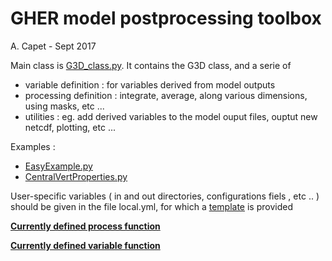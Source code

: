 # GHER model postprocessing toolbox
A. Capet - Sept 2017

Main class is [G3D_class.py](G3D_class.py).
It contains the G3D class, and a serie of 

* variable definition : for variables derived from model outputs
* processing definition : integrate, average, along various dimensions, using masks, etc ... 
* utilities : eg. add derived variables to the model ouput files, ouptut new netcdf, plotting, etc ... 

Examples : 

* [EasyExample.py](Examples/EasyExample.py)
* [CentralVertProperties.py](Examples/CentralVertProperties.py)

User-specific variables ( in and out directories, configurations fiels , etc .. ) should be given in the file local.yml, for which a [template](local.yml.template) is provided 

[**Currently defined process function**](Process.md)

[**Currently defined variable function**](Variable.md)
